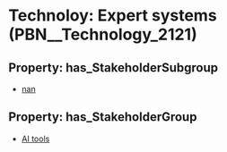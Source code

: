 # Technoloy: __Expert systems__ (PBN__Technology_2121)

## Property: has_StakeholderSubgroup

* [nan](PBN__TechSubgroup_7)

## Property: has_StakeholderGroup

* [AI tools](PBN__TechGroup_0)

